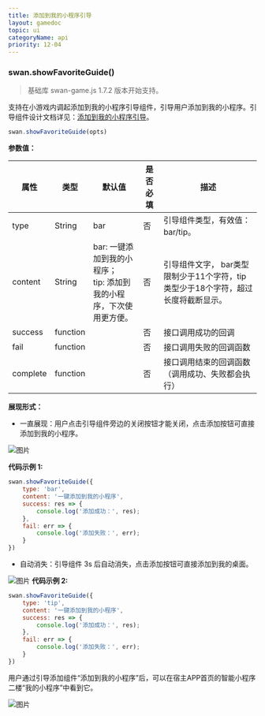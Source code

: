 ```yaml
---
title: 添加到我的小程序引导
layout: gamedoc
topic: ui
categoryName: api
priority: 12-04
---
```


### swan.showFavoriteGuide()

> 基础库 swan-game.js 1.7.2 版本开始支持。

支持在小游戏内调起添加到我的小程序引导组件，引导用户添加到我的小程序。引导组件设计文档详见：[添加到我的小程序引导](/design/component/guide_add/)。

```js
swan.showFavoriteGuide(opts)
```

**参数值：**

|属性|类型|默认值|是否必填|描述|
|---|-------|---|-------|-------|
|type|String|bar|否|引导组件类型，有效值： bar/tip。|
|content|String|bar: 一键添加到我的小程序；<br> tip: 添加到我的小程序，下次使用更方便。|否|引导组件文字， bar类型限制少于11个字符，tip类型少于18个字符，超过长度将截断显示。|
|success|function||否|接口调用成功的回调|
|fail|function||否|接口调用失败的回调函数|
|complete|function||否|接口调用结束的回调函数（调用成功、失败都会执行）|

**展现形式：**

* 一直展现：用户点击引导组件旁边的关闭按钮才能关闭，点击添加按钮可直接添加到我的小程序。

![图片](../../../../img/game/assets/showFavoriteGuide_bar.jpeg)

**代码示例 1:**

```js
swan.showFavoriteGuide({
    type: 'bar',
    content: '一键添加到我的小程序',
    success: res => {
        console.log('添加成功：', res);
    },
    fail: err => {
        console.log('添加失败：', err);
    }
})
```

* 自动消失：引导组件 3s 后自动消失，点击添加按钮可直接添加到我的桌面。

![图片](../../../../img/game/assets/showFavoriteGuide_tip.jpeg)
**代码示例 2:**

```js
swan.showFavoriteGuide({
    type: 'tip',
    content: '一键添加到我的小程序',
    success: res => {
        console.log('添加成功：', res);
    },
    fail: err => {
        console.log('添加失败：', err);
    }
})
```

用户通过引导添加组件“添加到我的小程序”后，可以在宿主APP首页的智能小程序二楼“我的小程序”中看到它。

![图片](../../../../img/design/component/guide_add/2.png)